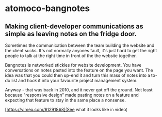 atomoco-bangnotes
=================

Making client-developer communications as simple as leaving notes on the fridge door.
-----------------

Sometimes the communication between the team building the website and the client sucks. It's not normally anyones fault, it's just hard to get the right people to talk at the right time in front of the the website together.

Bangnotes is networked stickies for website development. You have conversations on notes pasted into the feature on the page you want. The idea was that you could then up-end it and turn this mass of notes into a to-do list and hook it into your favourite project management system.

Anyway - that was back in 2010, and it never got off the ground. Not least because "responsive design" made pasting notes on a feature and expecting that feature to stay in the same place a nonsense.

[https://vimeo.com/81291868](See what it looks like in video)
